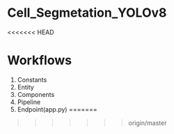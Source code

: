 # Cell_Segmetation_YOLOv8
<<<<<<< HEAD

# Workflows

1. Constants
2. Entity
3. Components
4. Pipeline
5. Endpoint(app.py)
=======
>>>>>>> origin/master
